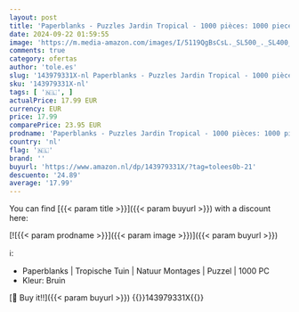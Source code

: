 ```yaml
---
layout: post
title: 'Paperblanks - Puzzles Jardin Tropical - 1000 pièces: 1000 pieces. Finished puzzle 500x700mm  Boxed 195x195x50mm.'
date: 2024-09-22 01:59:55
image: 'https://m.media-amazon.com/images/I/5119QgBsCsL._SL500_._SL400_.jpg'
comments: true
category: ofertas
author: 'tole.es'
slug: '143979331X-nl Paperblanks - Puzzles Jardin Tropical - 1000 pièces: 1000...'
sku: '143979331X-nl'
tags: [ '🇳🇱', ]
actualPrice: 17.99 EUR
currency: EUR
price: 17.99
comparePrice: 23.95 EUR
prodname: 'Paperblanks - Puzzles Jardin Tropical - 1000 pièces: 1000 pieces. Finished puzzle 500x700mm  Boxed 195x195x50mm.'
country: 'nl'
flag: '🇳🇱'
brand: ''
buyurl: 'https://www.amazon.nl/dp/143979331X/?tag=tolees0b-21'
descuento: '24.89'
average: '17.99'
---
```


You can find [{{< param title >}}]({{< param buyurl >}}) with a discount here:

[![{{< param prodname >}}]({{< param image >}})]({{< param buyurl >}})

ℹ️:

- Paperblanks | Tropische Tuin | Natuur Montages | Puzzel | 1000 PC
- Kleur: Bruin

[🛒 Buy it!!]({{< param buyurl >}})
{{<world>}}143979331X{{</world>}}

